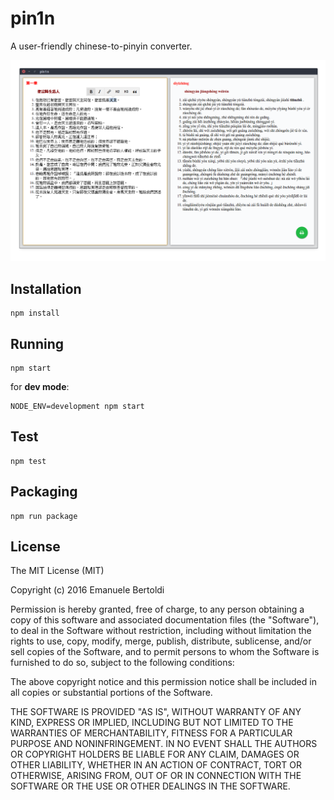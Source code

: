 # pin1n

A user-friendly chinese-to-pinyin converter.

![Overview](https://raw.githubusercontent.com/zuck/pin1n/master/artwork/screenshot.png "pin1n")

## Installation

```
npm install
```

## Running

```
npm start
```

for **dev mode**:

```
NODE_ENV=development npm start
```

## Test

```
npm test
```

## Packaging

```
npm run package
```

## License

The MIT License (MIT)

Copyright (c) 2016 Emanuele Bertoldi

Permission is hereby granted, free of charge, to any person obtaining a copy of this software and associated documentation files (the "Software"), to deal in the Software without restriction, including without limitation the rights to use, copy, modify, merge, publish, distribute, sublicense, and/or sell copies of the Software, and to permit persons to whom the Software is furnished to do so, subject to the following conditions:

The above copyright notice and this permission notice shall be included in all copies or substantial portions of the Software.

THE SOFTWARE IS PROVIDED "AS IS", WITHOUT WARRANTY OF ANY KIND, EXPRESS OR IMPLIED, INCLUDING BUT NOT LIMITED TO THE WARRANTIES OF MERCHANTABILITY, FITNESS FOR A PARTICULAR PURPOSE AND NONINFRINGEMENT. IN NO EVENT SHALL THE AUTHORS OR COPYRIGHT HOLDERS BE LIABLE FOR ANY CLAIM, DAMAGES OR OTHER LIABILITY, WHETHER IN AN ACTION OF CONTRACT, TORT OR OTHERWISE, ARISING FROM, OUT OF OR IN CONNECTION WITH THE SOFTWARE OR THE USE OR OTHER DEALINGS IN THE SOFTWARE.
